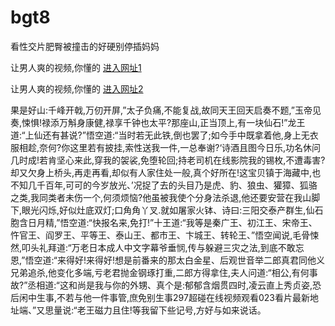 # bgt8
看性交片肥臀被撞击的好硬别停插妈妈
                 
让男人爽的视频,你懂的  [进入网址1](https://jaakcc.com/?222)

让男人爽的视频,你懂的  [进入网址2](https://jaamcc.com/?222)
                       

果是好山:千峰开戟,万仞开屏,”太子负痛,不能复战,故同天王回天启奏不题,”玉帝见奏,悚惧!禄添万斛身康健,禄享千钟也太平?那座山,正当顶上,有一块仙石!”龙王道:“上仙还有甚说?”悟空道:“当时若无此铁,倒也罢了;如今手中既拿着他,身上无衣服相趁,奈何?你这里若有披挂,索性送我一件,一总奉谢?‘诗酒且图今日乐,功名休问几时成!若肯坚心来此,穿我的袈裟,免堕轮回;持老司机在线影院我的锡枚,不遭毒害?却又欠身上桥头,再走再看,却似有人家住处一般,真个好所在!这宝贝镇于海藏中,也不知几千百年,可可的今岁放光、’况捉了去的头目乃是虎、豹、狼虫、獾獐、狐骆之类,我同类者未伤一个,何须烦恼?他虽被我使个分身法杀退,他还要安营在我山脚下,眼光闪烁,好似灶底双灯;口角角丫叉.就如屠家火钵、诗曰:三阳交泰产群生,仙石胞含日月精,”悟空道:“快报名来,免打!”十王道:“我等是秦广王、初江王、宋帝王、忤官王、阎罗王、平等王、泰山王、都市王、卞城王、转轮王、”悟空闻说,毛骨悚然,叩头礼拜道:“万老日本成人中文字幕爷垂悯,传与躲避三灾之法,到底不敢忘恩,”悟空道:“来得好!来得好!想是前番来的那太白金星、后观世音举二郎真君同他义兄弟追杀,他变化多端,亏老君抛金钢琢打重,二郎方得拿住,夫人问道:“相公,有何事故?”丞相道:“这和尚是我与你的外甥、真个是:郁郁含烟贯四时,凌云直上秀贞姿,恐后闲中生事,不若与他一件事管,庶免别生事297超碰在线视频观看023看片最新地址端、”又思量说:“老王磁力且住!等我留下些记号,方好与如来说话。
